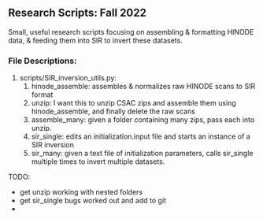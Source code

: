 ## Research Scripts: Fall 2022

Small, useful research scripts focusing on assembling & formatting HINODE data, & 
feeding them into SIR to invert these datasets. 

### File Descriptions:

1. scripts/SIR_inversion_utils.py:
   1. hinode_assemble: assembles & normalizes raw HINODE scans to SIR format
   2. unzip: I want this to unzip CSAC zips and assemble them using hinode_assemble, and finally delete the raw scans
   3. assemble_many: given a folder containing many zips, pass each into unzip.
   4. sir_single: edits an initialization.input file and starts an instance of a SIR inversion
   5. sir_many: given a text file of initialization parameters, calls sir_single multiple times to invert 
      multiple datasets. 

TODO:
   - get unzip working with nested folders 
   - get sir_single bugs worked out and add to git 
   - 